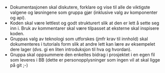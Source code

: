-   Dokumentasjonen skal diskutere, forklare og vise til alle de viktigste valgene og løsningene som gruppa gjør (inklusive valg av komponenter og api).
-   Koden skal være lettlest og godt strukturert slik at den er lett å sette seg inn i. Bruk av kommentarer skal være tilpasset at eksterne skal inspisere koden.
-   Gruppas valg av teknologi som utforskes (jmfr krav til innhold) skal dokumenteres i tutorials form slik at andre lett kan lære av eksempelet dere lager (dvs. gi en liten introduksjon til hva og hvordan).
-   Gruppa skal oppsummere den enkeltes bidrag i prosjektet i en egen fil som leveres i BB (dette er personopplysninger som ingen vil at skal ligge på git ;-)